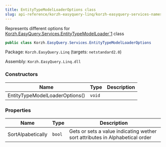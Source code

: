 ```yaml
---
title: EntityTypeModelLoaderOptions class
slug: api-reference/korzh-easyquery-linq/korzh-easyquery-services-namespace/entitytypemodelloaderoptions-class
---
```

Represents different options for [Korzh.EasyQuery.Services.EntityTypeModelLoader`1](api-reference/korzh-easyquery-linq/korzh-easyquery-services-namespace/entitytypemodelloader-t--class) class
```csharp
public class Korzh.EasyQuery.Services.EntityTypeModelLoaderOptions

```
Package: `Korzh.EasyQuery.Linq` (targets: `netstandard2.0`)

Assembly: `Korzh.EasyQuery.Linq.dll`

### Constructors

| Name | Type | Description | 
| --- | --- | --- | 
| EntityTypeModelLoaderOptions() | `void` |  | 


### Properties

| Name | Type | Description | 
| --- | --- | --- | 
| SortAlpabetically | `bool` | Gets or sets a value indicating wether sort attributes in Alphabetical order |